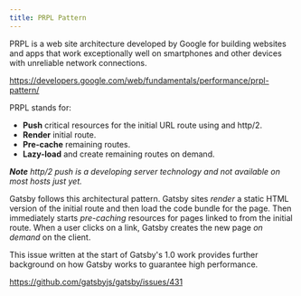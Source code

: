 ```yaml
---
title: PRPL Pattern
---
```


PRPL is a web site architecture developed by Google for building websites and
apps that work exceptionally well on smartphones and other devices with
unreliable network connections.

https://developers.google.com/web/fundamentals/performance/prpl-pattern/

PRPL stands for:

* **Push** critical resources for the initial URL route using <link preload> and http/2.
* **Render** initial route.
* **Pre-cache** remaining routes.
* **Lazy-load** and create remaining routes on demand.

_**Note** http/2 push is a developing server technology and not available on most hosts just
yet._

Gatsby follows this architectural pattern. Gatsby sites *render* a static HTML version of the initial route and then load the code bundle for the page. Then immediately starts *pre-caching* resources for pages
linked to from the initial route. When a user clicks on a link, Gatsby creates the new page *on demand* on
the client.

This issue written at the start of Gatsby's 1.0 work provides further background on how
Gatsby works to guarantee high performance.

https://github.com/gatsbyjs/gatsby/issues/431

